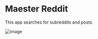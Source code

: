 # Maester Reddit

This app searches for subreddits and posts.

![image](https://user-images.githubusercontent.com/34945989/209040495-b59ad5c4-73e4-4ca0-b014-349f7a4f0fc3.png)
